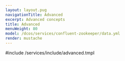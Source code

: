 ```yaml
---
layout: layout.pug
navigationTitle: Advanced
excerpt: Advanced concepts
title: Advanced
menuWeight: 80
model: /dcos/services/confluent-zookeeper/data.yml
render: mustache
---
```


#include /services/include/advanced.tmpl
